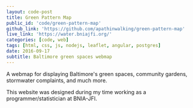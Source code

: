 ```yaml
---
layout: code-post
title: Green Pattern Map
public_id: 'code/green-pattern-map'
github_link: 'https://github.com/apathinwalking/green-pattern-map'
live_link: 'https://water.bniajfi.org/'
categories: [code, web]
tags: [html, css, js, nodejs, leaflet, angular, postgres]
date: 2016-09-17
subtitle: Baltimore green spaces webmap
---
```

A webmap for displaying Baltimore's green spaces, community gardens, stormwater complaints, and much more.

This website was designed during my time working as a programmer/statistician at BNIA-JFI.
